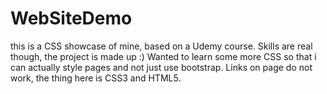 # WebSiteDemo
 this is a CSS showcase of mine, based on a Udemy course. Skills are real though, the project is made up :) Wanted to learn some more CSS so that i can actually style pages and not just use bootstrap. Links on page do not work, the thing here is CSS3 and HTML5.
